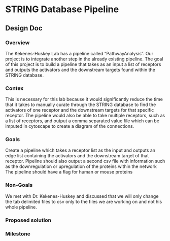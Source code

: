 
# STRING Database Pipeline #

## Design Doc ##

### Overview ###

  The Kekenes-Huskey Lab has a pipeline called “PathwayAnalysis”. Our project is to integrate another step in the already existing pipeline. The goal of this project is to build a pipeline that takes as an input a list of receptors and outputs the activators and the downstream targets found within the STRING database. 
  
### Contex ###

  This is necessary for this lab because it would significantly reduce the time that it takes to manually curate through the STRING database to find the activators of one receptor and the downstream targets for that specific receptor. The pipeline would also be able to take multiple receptors, such as a list of receptors, and output a comma separated value file which can be imputed in cytoscape to create a diagram of the connections. 
  
### Goals ##
  Create a pipeline which takes a receptor list as the input and outputs an edge list containing the activators and the downstream target of that receptor.
Pipeline should also output a second csv file with information such as the downregulation or upregulation of the proteins within the network
The pipeline should have a flag for human or mouse proteins

### Non-Goals ### 
  We met with Dr. Kekenes-Huskey and discussed that we will only change the tab delimited files to csv only to the files we are working on and not his whole pipeline. 
  
### Proposed solution ###



### Milestone ###

